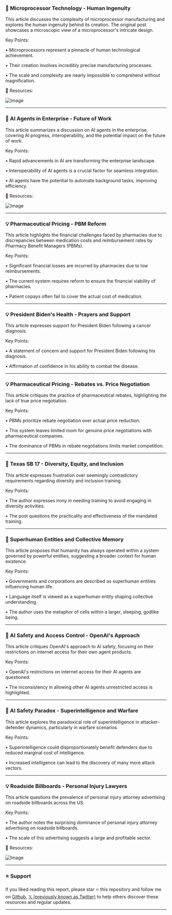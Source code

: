 ### 🤖 Microprocessor Technology - Human Ingenuity

This article discusses the complexity of microprocessor manufacturing and explores the human ingenuity behind its creation.  The original post showcases a microscopic view of a microprocessor's intricate design.

Key Points:

• Microprocessors represent a pinnacle of human technological achievement.


• Their creation involves incredibly precise manufacturing processes.


•  The scale and complexity are nearly impossible to comprehend without magnification.


🔗 Resources:

![Image](https://pbs.twimg.com/amplify_video_thumb/1924262096553873409/img/6P4YWT3HwfcW8_AC.jpg)


---

### 🤖 AI Agents in Enterprise - Future of Work

This article summarizes a discussion on AI agents in the enterprise, covering AI progress, interoperability, and the potential impact on the future of work.

Key Points:

• Rapid advancements in AI are transforming the enterprise landscape.


• Interoperability of AI agents is a crucial factor for seamless integration.


• AI agents have the potential to automate background tasks, improving efficiency.


🔗 Resources:

![Image](https://pbs.twimg.com/amplify_video_thumb/1923119424719962112/img/SDJhyj1P2PgrHr18.jpg)


---

### 💡 Pharmaceutical Pricing - PBM Reform

This article highlights the financial challenges faced by pharmacies due to discrepancies between medication costs and reimbursement rates by Pharmacy Benefit Managers (PBMs).

Key Points:

•  Significant financial losses are incurred by pharmacies due to low reimbursements.


•  The current system requires reform to ensure the financial viability of pharmacies.


•  Patient copays often fail to cover the actual cost of medication.


---

### 💡 President Biden's Health - Prayers and Support

This article expresses support for President Biden following a cancer diagnosis.

Key Points:

•  A statement of concern and support for President Biden following his diagnosis.


•  Affirmation of confidence in his ability to combat the disease.


---

### 💡 Pharmaceutical Pricing - Rebates vs. Price Negotiation

This article critiques the practice of pharmaceutical rebates, highlighting the lack of true price negotiation.

Key Points:

•  PBMs prioritize rebate negotiation over actual price reduction.


•  This system leaves limited room for genuine price negotiations with pharmaceutical companies.


•  The dominance of PBMs in rebate negotiations limits market competition.

---

### 🤖 Texas SB 17 - Diversity, Equity, and Inclusion

This article expresses frustration over seemingly contradictory requirements regarding diversity and inclusion training.


Key Points:

•  The author expresses irony in needing training to avoid engaging in diversity activities.


•  The post questions the practicality and effectiveness of the mandated training.



---

### 🤖 Superhuman Entities and Collective Memory

This article proposes that humanity has always operated within a system governed by powerful entities, suggesting a broader context for human existence.

Key Points:

•  Governments and corporations are described as superhuman entities influencing human life.


•  Language itself is viewed as a superhuman entity shaping collective understanding.


•  The author uses the metaphor of cells within a larger, sleeping, godlike being.

---

### 🤖 AI Safety and Access Control - OpenAI's Approach

This article critiques OpenAI's approach to AI safety, focusing on their restrictions on internet access for their own agent products.

Key Points:

•  OpenAI's restrictions on internet access for their AI agents are questioned.


•  The inconsistency in allowing other AI agents unrestricted access is highlighted.



---

### 🤖 AI Safety Paradox - Superintelligence and Warfare

This article explores the paradoxical role of superintelligence in attacker-defender dynamics, particularly in warfare scenarios.

Key Points:

•  Superintelligence could disproportionately benefit defenders due to reduced marginal cost of intelligence.


•  Increased intelligence can lead to the discovery of many more attack vectors.


---

### 💡 Roadside Billboards - Personal Injury Lawyers

This article questions the prevalence of personal injury attorney advertising on roadside billboards across the US.

Key Points:

•  The author notes the surprising dominance of personal injury attorney advertising on roadside billboards.


•  The scale of this advertising suggests a large and profitable sector.



🔗 Resources:

![Image](https://pbs.twimg.com/media/GrP2uXGWkAA78k3?format=jpg&name=small)


---

### ⭐️ Support

If you liked reading this report, please star ⭐️ this repository and follow me on [Github](https://github.com/Drix10), [𝕏 (previously known as Twitter)](https://x.com/DRIX_10_) to help others discover these resources and regular updates.

---
